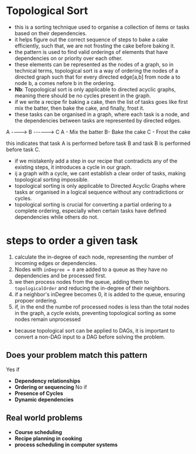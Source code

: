 # Topological Sort
- this is a sorting technique used to organise a collection of items or tasks based on their dependencies.
- it helps figure out the correct sequence of steps to bake a cake efficiently, such that, we are not frosting the cake before baking it.
- the pattern is used to find valid orderings of elements that have dependencies on or priority over each other.
- these elements can be represented as the nodes of a graph, so in technical terms, topological sort is a way of ordering the nodes of a directed graph such that for every directed edge[a,b] from node a to node b, a comes nefore b in the ordering.
- **Nb**: Toppological sort is only applicable to directed acyclic graphs, meaning there should be no cycles present in the graph.
- if we write a recipe fir baking a cake, then the list of tasks goes like first mix the batter, then bake the cake, and finally, frost it.
- these tasks can be organised in a graph, where each task is a node, and the dependencies between tasks are represented by directed edges. 

A ----> B ------> C
A - Mix the batter
B- Bake the cake
C - Frost the cake

this indicates that task A is performed before task B and task B is performed before task C.
- if we mistakenly add a step in our recipe that contradicts any of the existing steps, it introduces a cycle in our graph. 
- ij a graph with a cycle, we cant establish a clear order of tasks, making topological sorting impossible.
- topological sorting is only applicable to Directed Acyclic Graphs where tasks ar organised in a logical sequence without any contradictions or cycles.
- topological sorting is crucial for converting a partial ordering to a complete ordering, especially when certain tasks have defined dependencies while others do not.

# steps to order a given task 
1. calculate the in-degree of each node, representing the number of incoming edges or dependencies.
2. Nodes with ```inDegree = 0``` are added to a queue as they have no dependencies and be processed first.
3. we then process nodes from the queue, adding them to ```topologicalOrder``` and reducing the in-degree of their neighbors.
4. if a neighbor's inDegree becomes 0, it is added to the queue, ensuring propoer ordering.
5. if, in the end the numbe rof processed nodes is less than the total nodes in the graph, a cycle exists, preventing topological sorting as some nodes remain unprocessed

- because topological sort can be applied to DAGs, it is important to convert a non-DAG input to a DAG before solving the problem.

## Does your problem match this pattern
Yes if
- **Dependency relationships**
- **Ordering or sequencing**
No if
- **Presence of Cycles**
- **Dynamic dependencies**


## Real world problems
- **Course scheduling**
- **Recipe planning in cooking**
- **process scheduling in computer systems**













